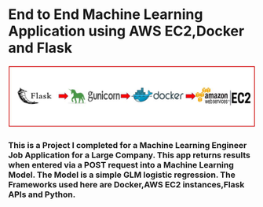 # End to End Machine Learning Application using AWS EC2,Docker and Flask
![SF_Project_Pic](https://github.com/raedjamw/AWS-Docker-Flask-Machine-Learning-App/blob/master/SF_Project_Pic.JPG)

### This is a Project I completed for a Machine Learning Engineer Job Application for a Large Company. This app returns results when entered via a POST request into a Machine Learning Model. The Model is a simple GLM logistic regression. The Frameworks used here are Docker,AWS EC2 instances,Flask APIs and Python.



